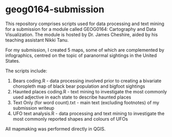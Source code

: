 # geog0164-submission
This repository comprises scripts used for data processing and text mining for a submission for a module called GEOG0164: Cartography and Data Visualization. The module is hosted by Dr. James Cheshire, aided by his teaching assistant Nikki Tanu. 

For my submission, I created 5 maps, some of which are complemented by infographics, centred on the topic of paranormal sightings in the United States. 

The scripts include:
1. Bears coding.R -  data processing involved prior to creating a bivariate choropleth map of black bear population and bigfoot sightings 
2. Haunted places coding.R - text mining to investigate the most commonly used adjective in each state to describe haunted places
3. Text Only (for word count).txt - main text (excluding footnotes) of my submission writeup 
4. UFO text analysis.R - data processing and text mining to investigate the most commonly reported shapes and colours of UFOs 

All mapmaking was performed directly in QGIS. 
